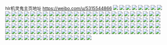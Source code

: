 hlr机灵鬼主页地址 https://weibo.com/u/5315544866 
![](https://wx4.sinaimg.cn/mw2000/005NJu2Cgy1h82iblmf39j32c0340b2b.jpg) 
![](https://wx4.sinaimg.cn/mw2000/005NJu2Cgy1h82ibodxwvj329b3407wj.jpg) 
![](https://wx4.sinaimg.cn/mw2000/005NJu2Cgy1h82ibifph2j32c03404qr.jpg) 
![](https://wx4.sinaimg.cn/mw2000/005NJu2Cgy1h82ibrc6jhj32c03407wj.jpg) 
![](https://wx4.sinaimg.cn/mw2000/005NJu2Cgy1h82ibxhkuoj32c03401kz.jpg) 
![](https://wx4.sinaimg.cn/mw2000/005NJu2Cgy1h6tfpcqxidj32c03417wj.jpg) 
![](https://wx4.sinaimg.cn/mw2000/005NJu2Cgy1h6tfp9qm2rj32c0340wtn.jpg) 
![](https://wx4.sinaimg.cn/mw2000/005NJu2Cgy1h6tfom9rs0j30n01ds0w2.jpg) 
![](https://wx4.sinaimg.cn/mw2000/005NJu2Cgy1h6tfpe3kuaj33402c0gyf.jpg) 
![](https://wx4.sinaimg.cn/mw2000/005NJu2Cgy1h6tfpjmrn5j30n01dsx6h.jpg) 
![](https://wx4.sinaimg.cn/mw2000/005NJu2Cgy1h6tfqzcbgpj32c03407wj.jpg) 
![](https://wx4.sinaimg.cn/mw2000/005NJu2Cgy1h6tfr34j88j30n01dqnda.jpg) 
![](https://wx4.sinaimg.cn/mw2000/005NJu2Cgy1h6t1fl189uj31o0280u0x.jpg) 
![](https://wx4.sinaimg.cn/mw2000/005NJu2Cgy1h6t1fizx0dj31o02801ky.jpg) 
![](https://wx4.sinaimg.cn/mw2000/005NJu2Cgy1h6t1fm2crqj31lc2twb29.jpg) 
![](https://wx4.sinaimg.cn/mw2000/005NJu2Cgy1h6r985h8gej31r1340kjn.jpg) 
![](https://wx4.sinaimg.cn/mw2000/005NJu2Cgy1h6r982lkcej31q5340kjm.jpg) 
![](https://wx4.sinaimg.cn/mw2000/005NJu2Cgy1h6r987txjvj31r13404qp.jpg) 
![](https://wx4.sinaimg.cn/mw2000/005NJu2Cgy1h6r989uw2jj31r13404qq.jpg) 
![](https://wx4.sinaimg.cn/mw2000/005NJu2Cgy1h6oofds43tj31iu2pj4qp.jpg) 
![](https://wx4.sinaimg.cn/mw2000/005NJu2Cgy1h6oofepmskj31n82xau0x.jpg) 
![](https://wx4.sinaimg.cn/mw2000/005NJu2Cgy1h69nuvmbo0j30n0121gnq.jpg) 
![](https://wx4.sinaimg.cn/mw2000/005NJu2Cgy1h5uu7tbb3hj31r02x21ky.jpg) 
![](https://wx4.sinaimg.cn/mw2000/005NJu2Cgy1h5uu7ub59wj31iu2pgb29.jpg) 
![](https://wx4.sinaimg.cn/mw2000/005NJu2Cgy1h5uu7wepykj31r0340n7e.jpg) 
![](https://wx4.sinaimg.cn/mw2000/005NJu2Cgy1h5uu7rx54tj31gh2jnu0x.jpg) 
![](https://wx4.sinaimg.cn/mw2000/005NJu2Cgy1h5mup3i5mnj31ss30aqv5.jpg) 
![](https://wx4.sinaimg.cn/mw2000/005NJu2Cgy1h5mup23oebj31py328kjl.jpg) 
![](https://wx4.sinaimg.cn/mw2000/005NJu2Cgy1h5mup4940cj31ha2mp1kx.jpg) 
![](https://wx4.sinaimg.cn/mw2000/005NJu2Cgy1h5mup4th45j30u21hgtiy.jpg) 
![](https://wx4.sinaimg.cn/mw2000/005NJu2Cgy1h3rtcms8ayj30u0140k00.jpg) 
![](https://wx4.sinaimg.cn/mw2000/005NJu2Cgy1h3rtclhdr6j30u0140qbt.jpg) 
![](https://wx4.sinaimg.cn/mw2000/005NJu2Cgy1h3rtcnayj2j30u0140n7a.jpg) 
![](https://wx4.sinaimg.cn/mw2000/005NJu2Cgy1h3rtcorzwaj30u0140wop.jpg) 
![](https://wx4.sinaimg.cn/mw2000/005NJu2Cgy1h3rtcpdlg0j30u01hcwsr.jpg) 
![](https://wx4.sinaimg.cn/mw2000/005NJu2Cgy1h3rtcq1y3ij30u0140dr0.jpg) 
![](https://wx4.sinaimg.cn/mw2000/005NJu2Cgy1h3rtcqrut0j30u0140gwl.jpg) 
![](https://wx4.sinaimg.cn/mw2000/005NJu2Cgy1h3rtcrcgtdj30u0140als.jpg) 
![](https://wx4.sinaimg.cn/mw2000/005NJu2Cgy1h3rtcs332rj30u01407d4.jpg) 
![](https://wx4.sinaimg.cn/mw2000/005NJu2Cgy1h3rtcsx88wj30u014012q.jpg) 
![](https://wx4.sinaimg.cn/mw2000/005NJu2Cgy1h3rtctq3pqj30u01hiqfq.jpg) 
![](https://wx4.sinaimg.cn/mw2000/005NJu2Cgy1h3rtcuijmjj30u0141wp9.jpg) 
![](https://wx4.sinaimg.cn/mw2000/005NJu2Cgy1h3rtcv1sqyj30u0140dot.jpg) 
![](https://wx4.sinaimg.cn/mw2000/005NJu2Cgy1h3rtcvm0mmj31400u0n5u.jpg) 
![](https://wx4.sinaimg.cn/mw2000/005NJu2Cgy1h3rtcw55r8j31400u0gu4.jpg) 
![](https://wx4.sinaimg.cn/mw2000/005NJu2Cgy1h3rtcwnsp3j31400u0jzx.jpg) 
![](https://wx4.sinaimg.cn/mw2000/005NJu2Cgy1h1tdy3zv3wj31dk2g3b29.jpg) 
![](https://wx4.sinaimg.cn/mw2000/005NJu2Cgy1h1tdy30letj314s20hwv0.jpg) 
![](https://wx4.sinaimg.cn/mw2000/005NJu2Cgy1h1tdy642dkj311s1v5k8j.jpg) 
![](https://wx4.sinaimg.cn/mw2000/005NJu2Cgy1h0gjmb33hgj31r03404qq.jpg) 
![](https://wx4.sinaimg.cn/mw2000/005NJu2Cgy1h0gjmc1am4j31r03407wi.jpg) 
![](https://wx4.sinaimg.cn/mw2000/005NJu2Cgy1h0gjm9rejxj32c03404qr.jpg) 
![](https://wx4.sinaimg.cn/mw2000/005NJu2Cgy1h0gjmddxbpj32c03401kz.jpg) 
![](https://wx4.sinaimg.cn/mw2000/005NJu2Cgy1h0gjmet1h6j32c03404qr.jpg) 
![](https://wx4.sinaimg.cn/mw2000/005NJu2Cgy1h0gjmgc3muj31o02yoe82.jpg) 
![](https://wx4.sinaimg.cn/mw2000/005NJu2Cgy1h0gjmhhdl1j31o02yoe82.jpg) 
![](https://wx4.sinaimg.cn/mw2000/005NJu2Cgy1h0gjmj5ncpj31o02yoe82.jpg) 
![](https://wx4.sinaimg.cn/mw2000/005NJu2Cgy1h0gjmk9n7kj31r03404qq.jpg) 
![](https://wx4.sinaimg.cn/mw2000/005NJu2Cgy1gwylyep6d8j31r0340e81.jpg) 
![](https://wx4.sinaimg.cn/mw2000/005NJu2Cgy1gwylygcs3zj31r0340hdt.jpg) 
![](https://wx4.sinaimg.cn/mw2000/005NJu2Cgy1gwylyhzjh8j31r0340hdt.jpg) 
![](https://wx4.sinaimg.cn/mw2000/005NJu2Cgy1gwylyk8b3nj31r0340e81.jpg) 
![](https://wx4.sinaimg.cn/mw2000/005NJu2Cgy1gvpg8vtc85j613k1yb7wh02.jpg) 
![](https://wx4.sinaimg.cn/mw2000/005NJu2Cgy1gvpg8xpmqxj61nb2xfe8202.jpg) 
![](https://wx4.sinaimg.cn/mw2000/005NJu2Cgy1gvpg8u9971j61n82xae8202.jpg) 
![](https://wx4.sinaimg.cn/mw2000/005NJu2Cgy1gvpg900p6gj61r03407wj02.jpg) 
![](https://wx4.sinaimg.cn/mw2000/005NJu2Cgy1gvpg9201u6j61r03404qq02.jpg) 
![](https://wx4.sinaimg.cn/mw2000/005NJu2Cgy1gvpg93i7jzj613n1gvb2902.jpg) 
![](https://wx4.sinaimg.cn/mw2000/005NJu2Cgy1gvpg95k0bhj61931o4hdt02.jpg) 
![](https://wx4.sinaimg.cn/mw2000/005NJu2Cgy1gvpg96vh2ej61r0340b2902.jpg) 
![](https://wx4.sinaimg.cn/mw2000/005NJu2Cgy1gvpg99en7dj61r0340hdu02.jpg) 
![](https://wx4.sinaimg.cn/mw2000/005NJu2Cgy1gsl1p0w2eaj31eo25s7wh.jpg) 
![](https://wx4.sinaimg.cn/mw2000/005NJu2Cgy1gsl1ozf3okj31mc25skjl.jpg) 
![](https://wx4.sinaimg.cn/mw2000/005NJu2Cgy1gsl1p1yxt1j61mc25skjl02.jpg) 
![](https://wx4.sinaimg.cn/mw2000/005NJu2Cgy1gsl1p2yoy4j31mc25skjl.jpg) 
![](https://wx4.sinaimg.cn/mw2000/005NJu2Cgy1gsl1p40s9mj31me25su0x.jpg) 
![](https://wx4.sinaimg.cn/mw2000/005NJu2Cgy1gsl1p54jchj31ma25su0x.jpg) 
![](https://wx4.sinaimg.cn/mw2000/005NJu2Cgy1gsl1p79pw8j31mc25sx6p.jpg) 
![](https://wx4.sinaimg.cn/mw2000/005NJu2Cgy1gsl1p8403cj31lu2551kx.jpg) 
![](https://wx4.sinaimg.cn/mw2000/005NJu2Cgy1gsl1p8ns3wj30ru228e2y.jpg) 
![](https://wx4.sinaimg.cn/mw2000/005NJu2Cly1gq5apiww7gj31o0280kjl.jpg) 
![](https://wx4.sinaimg.cn/mw2000/005NJu2Cly1gq5apkgvztj32ag31y7wi.jpg) 
![](https://wx4.sinaimg.cn/mw2000/005NJu2Cly1gq5apofmgdj320n2rthdv.jpg) 
![](https://wx4.sinaimg.cn/mw2000/005NJu2Cly1gq5appe5w3j32c03407s0.jpg) 
![](https://wx4.sinaimg.cn/mw2000/005NJu2Cly1gq5apshsvzj320f30n1kz.jpg) 
![](https://wx4.sinaimg.cn/mw2000/005NJu2Cly1gq5apttd8kj32801o0npd.jpg) 
![](https://wx4.sinaimg.cn/mw2000/005NJu2Cly1goqn4dw22sj32c0340hdv.jpg) 
![](https://wx4.sinaimg.cn/mw2000/005NJu2Cly1goqn4d8hybj30n01dsqv7.jpg) 
![](https://wx4.sinaimg.cn/mw2000/005NJu2Cly1go4n035r91j30vc15samn.jpg) 
![](https://wx4.sinaimg.cn/mw2000/005NJu2Cly1go4n03gks0j30vc15stnb.jpg) 
![](https://wx4.sinaimg.cn/mw2000/005NJu2Cly1go4n02vj7cj30vc15swtr.jpg) 
![](https://wx4.sinaimg.cn/mw2000/005NJu2Cly1go4n03puyrj30vc15sqhj.jpg) 
![](https://wx4.sinaimg.cn/mw2000/005NJu2Cly1go4n046uw3j30vc15snaw.jpg) 
![](https://wx4.sinaimg.cn/mw2000/005NJu2Cly1go4n0546jej30vc15sgyn.jpg) 
![](https://wx4.sinaimg.cn/mw2000/005NJu2Cly1go3b4bzuphj33391w4kjm.jpg) 
![](https://wx4.sinaimg.cn/mw2000/005NJu2Cly1gn4o0pwdycj33402c0qv5.jpg) 
![](https://wx4.sinaimg.cn/mw2000/005NJu2Cly1gmxrfx87zmj30n008zq3k.jpg) 
![](https://wx4.sinaimg.cn/mw2000/005NJu2Cly1gmrzq4uejmj30n00maju9.jpg) 
![](https://wx4.sinaimg.cn/mw2000/005NJu2Cly1gmrzq51i7jj30l706kwex.jpg) 
![](https://wx4.sinaimg.cn/mw2000/005NJu2Cly1gmrzq583evj30kk09rwfd.jpg) 
![](https://wx4.sinaimg.cn/mw2000/005NJu2Cly1gmo4gem1kbj31021c215t.jpg) 
![](https://wx4.sinaimg.cn/mw2000/005NJu2Cly1gmn1xvuir6j31lz17hkaq.jpg) 
![](https://wx4.sinaimg.cn/mw2000/005NJu2Cly1gmn1xykca9j31rj2ct4qp.jpg) 
![](https://wx4.sinaimg.cn/mw2000/005NJu2Cly1gmn1xzgrewj318e0xan8f.jpg) 
![](https://wx4.sinaimg.cn/mw2000/005NJu2Cly1gmn1xzrzlhj30mf08lt9q.jpg) 
![](https://wx4.sinaimg.cn/mw2000/005NJu2Cly1gmn1y0gp9bj30ra10d0ze.jpg) 
![](https://wx4.sinaimg.cn/mw2000/005NJu2Cly1gmn1y0xwuqj30vu11tqb3.jpg) 
![](https://wx4.sinaimg.cn/mw2000/005NJu2Cly1gkp13hrybjj30u0140gw3.jpg) 
![](https://wx4.sinaimg.cn/mw2000/005NJu2Cly1gkp13i71wlj30u0140qd4.jpg) 
![](https://wx4.sinaimg.cn/mw2000/005NJu2Cly1gkp13ijwsdj30u01407ho.jpg) 
![](https://wx4.sinaimg.cn/mw2000/005NJu2Cly1gkp13hhbodj30u0140k4v.jpg) 
![](https://wx4.sinaimg.cn/mw2000/005NJu2Cly1gkp13ixmfoj30ru228wzw.jpg) 
![](https://wx4.sinaimg.cn/mw2000/005NJu2Cly1gkp13jlfcbj30ru228nip.jpg) 
![](https://wx4.sinaimg.cn/mw2000/005NJu2Cly1gkp13kf558j30ru228e81.jpg) 
![](https://wx4.sinaimg.cn/mw2000/005NJu2Cly1gkp13l5m61j30ru228e81.jpg) 
![](https://wx4.sinaimg.cn/mw2000/005NJu2Cly1gkp13m028wj30u0140tll.jpg) 
![](https://wx4.sinaimg.cn/mw2000/005NJu2Cly1gjma3r8wajj30u0140wjp.jpg) 
![](https://wx4.sinaimg.cn/mw2000/005NJu2Cly1gjma3rj8otj30ru15qqdj.jpg) 
![](https://wx4.sinaimg.cn/mw2000/005NJu2Cly1gjma3rry5oj30ru2284p9.jpg) 
![](https://wx4.sinaimg.cn/mw2000/005NJu2Cly1gjma3s72tqj30ru228e7s.jpg) 
![](https://wx4.sinaimg.cn/mw2000/005NJu2Cly1gjma3sig9cj30ru1lztvd.jpg) 
![](https://wx4.sinaimg.cn/mw2000/005NJu2Cly1gjma3sug8gj30ru1qlka3.jpg) 
